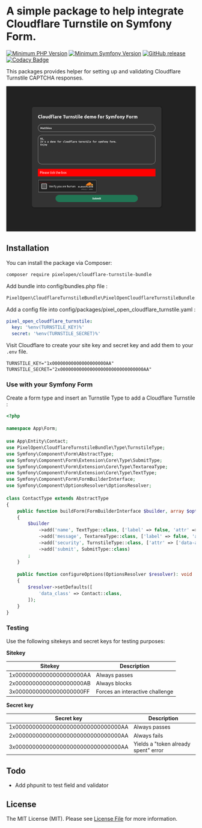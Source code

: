 A simple package to help integrate Cloudflare Turnstile on Symfony Form.
======================

[![Minimum PHP Version](https://img.shields.io/badge/php-%3E%3D%207.4-green)](https://php.net/)
[![Minimum Symfony Version](https://img.shields.io/badge/symfony-%3E%3D%205.4-green)](https://symfony.com)
[![GitHub release](https://img.shields.io/github/v/release/Pixel-Open/cloudflare-turnstile-bundle)](https://github.com/Pixel-Open/cloudflare-turnstile-bundle/releases)
[![Codacy Badge](https://app.codacy.com/project/badge/Grade/ddb39773b71a4ad2ac4bd08fbb7b09e3)](https://www.codacy.com/gh/Pixel-Open/cloudflare-turnstile-bundle/dashboard?utm_source=github.com&amp;utm_medium=referral&amp;utm_content=Pixel-Open/cloudflare-turnstile-bundle&amp;utm_campaign=Badge_Grade)

This packages provides helper for setting up and validating Cloudflare Turnstile CAPTCHA responses.

![Cloudflare Turnstile for Symfony Form](screenshot.png)

## Installation

You can install the package via Composer:

```bash
composer require pixelopen/cloudflare-turnstile-bundle
```

Add bundle into config/bundles.php file :

```php
PixelOpen\CloudflareTurnstileBundle\PixelOpenCloudflareTurnstileBundle::class => ['all' => true]
```
Add a config file into config/packages/pixel_open_cloudflare_turnstile.yaml : 

```yaml
pixel_open_cloudflare_turnstile:
  key: '%env(TURNSTILE_KEY)%'
  secret: '%env(TURNSTILE_SECRET)%'
```

Visit Cloudflare to create your site key and secret key and add them to your `.env` file.

```
TURNSTILE_KEY="1x00000000000000000000AA"
TURNSTILE_SECRET="2x0000000000000000000000000000000AA"
```

### Use with your Symfony Form

Create a form type and insert an Turnstile Type to add a Cloudflare Turnstile : 

```php
<?php

namespace App\Form;

use App\Entity\Contact;
use PixelOpen\CloudflareTurnstileBundle\Type\TurnstileType;
use Symfony\Component\Form\AbstractType;
use Symfony\Component\Form\Extension\Core\Type\SubmitType;
use Symfony\Component\Form\Extension\Core\Type\TextareaType;
use Symfony\Component\Form\Extension\Core\Type\TextType;
use Symfony\Component\Form\FormBuilderInterface;
use Symfony\Component\OptionsResolver\OptionsResolver;

class ContactType extends AbstractType
{
    public function buildForm(FormBuilderInterface $builder, array $options): void
    {
        $builder
            ->add('name', TextType::class, ['label' => false, 'attr' => ['placeholder' => 'name']])
            ->add('message', TextareaType::class, ['label' => false, 'attr' => ['placeholder' => 'message']])
            ->add('security', TurnstileType::class, ['attr' => ['data-action' => 'contact', 'data-theme' => 'dark'], 'label' => false])
            ->add('submit', SubmitType::class)
        ;
    }

    public function configureOptions(OptionsResolver $resolver): void
    {
        $resolver->setDefaults([
            'data_class' => Contact::class,
        ]);
    }
}
```

### Testing

Use the following sitekeys and secret keys for testing purposes:

**Sitekey**

| Sitekey                  | Description                     |
|--------------------------|---------------------------------|
| 1x00000000000000000000AA | Always passes                   |
| 2x00000000000000000000AB | Always blocks                   |
| 3x00000000000000000000FF | Forces an interactive challenge |

**Secret key**

| Secret key                          | Description                          |
|-------------------------------------|--------------------------------------|
| 1x0000000000000000000000000000000AA | Always passes                        |
| 2x0000000000000000000000000000000AA | Always fails                         |
| 3x0000000000000000000000000000000AA | Yields a "token already spent" error |

## Todo

+ Add phpunit to test field and validator

## License

The MIT License (MIT). Please see [License File](LICENSE.md) for more information.